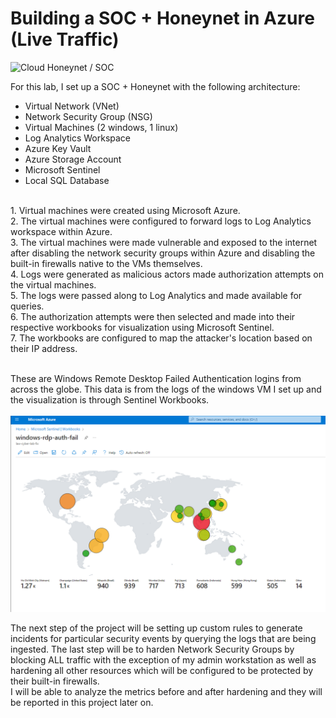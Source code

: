 # Building a SOC + Honeynet in Azure (Live Traffic)
![Cloud Honeynet / SOC](https://i.imgur.com/ZWxe03e.jpg)

For this lab, I set up a SOC + Honeynet with the following architecture:

- Virtual Network (VNet)
- Network Security Group (NSG)
- Virtual Machines (2 windows, 1 linux)
- Log Analytics Workspace
- Azure Key Vault
- Azure Storage Account
- Microsoft Sentinel
- Local SQL Database
<br>
1. Virtual machines were created using Microsoft Azure.<br>
2. The virtual machines were configured to forward logs to Log Analytics workspace within Azure.<br>
3. The virtual machines were made vulnerable and exposed to the internet after disabling the network security groups within Azure and disabling the built-in firewalls native to the VMs themselves.<br>
4. Logs were generated as malicious actors made authorization attempts on the virtual machines.<br>
5. The logs were passed along to Log Analytics and made available for queries.<br>
6. The authorization attempts were then selected and made into their respective workbooks for visualization using Microsoft Sentinel.<br>
7. The workbooks are configured to map the attacker's location based on their IP address.<br><br>

These are Windows Remote Desktop Failed Authentication logins from across the globe. This data is from the logs of the windows VM I set up and the visualization is through Sentinel Workbooks.<br><br>
<img src="https://github.com/jmoncla/Honeynet/blob/main/geomaplab.PNG" alt="Geomap Lab Screenshot" width="1000" />

The next step of the project will be setting up custom rules to generate incidents for particular security events by querying the logs that are being ingested. The last step will be to harden Network Security Groups by blocking ALL traffic with the exception of my admin workstation as well as hardening all other resources which will be configured to be protected by their built-in firewalls.<br>
I will be able to analyze the metrics before and after hardening and they will be reported in this project later on. 


